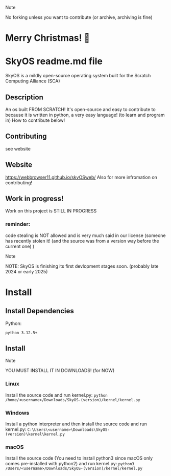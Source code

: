 > [!NOTE]
> No forking unless you want to contribute (or archive, archiving is fine)


# Merry Christmas! 🎅


# SkyOS readme.md file
SkyOS is a mildly open-source operating system built for the Scratch Computing Alliance (SCA)

## Description
An os built FROM SCRATCH! It's open-source and easy to contribute
to because it is written in python, a very easy language! (to learn and program in)
How to contribute below!

## Contributing
see website

## Website
https://webbrowser11.github.io/skyOSweb/
Also for more infromation on contributing!

## Work in progress!
Work on this project is STILL IN PROGRESS

### reminder:
code stealing is NOT allowed and is very much said in our license (someone has recently stolen it! (and the source was from a version way before the current one) )
 
>[!NOTE]
>NOTE: SkyOS is finishing its first devlopment stages soon. (probably late 2024 or early 2025)


# Install

## Install Dependencies
Python:
```
python 3.12.5+
```

## Install
>[!NOTE]
>YOU MUST INSTALL IT IN DOWNLOADS! (for NOW)
### Linux
Install the source code and run kernel.py:
`python /home/<username>/Downloads/SkyOS-(version)/kernel/kernel.py`
### Windows
Install a python interpreter and then install the source code and run kernel.py:
`C:\Users\<username>\Downloads\SkyOS-(version)\kernel\kernel.py`
### macOS
Install the source code (You need to install python3 since macOS only comes pre-installed with python2) and run kernel.py:
 `python3 /Users/<username>/Downloads/SkyOS-(version)/kernel/kernel.py`
